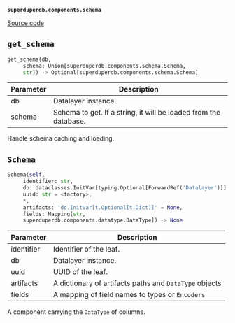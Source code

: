 **`superduperdb.components.schema`** 

[Source code](https://github.com/SuperDuperDB/superduperdb/blob/main/superduperdb/components/schema.py)

## `get_schema` 

```python
get_schema(db,
     schema: Union[superduperdb.components.schema.Schema,
     str]) -> Optional[superduperdb.components.schema.Schema]
```
| Parameter | Description |
|-----------|-------------|
| db | Datalayer instance. |
| schema | Schema to get. If a string, it will be loaded from the database. |

Handle schema caching and loading.

## `Schema` 

```python
Schema(self,
     identifier: str,
     db: dataclasses.InitVar[typing.Optional[ForwardRef('Datalayer')]] = None,
     uuid: str = <factory>,
     *,
     artifacts: 'dc.InitVar[t.Optional[t.Dict]]' = None,
     fields: Mapping[str,
     superduperdb.components.datatype.DataType]) -> None
```
| Parameter | Description |
|-----------|-------------|
| identifier | Identifier of the leaf. |
| db | Datalayer instance. |
| uuid | UUID of the leaf. |
| artifacts | A dictionary of artifacts paths and `DataType` objects |
| fields | A mapping of field names to types or `Encoders` |

A component carrying the `DataType` of columns.

